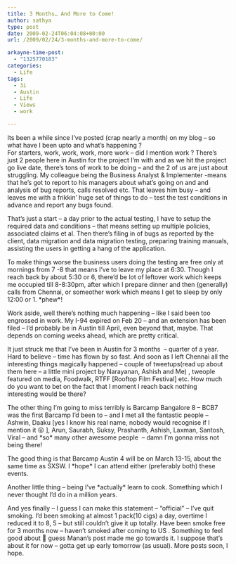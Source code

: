 ```yaml
---
title: 3 Months… And More to Come!
author: sathya
type: post
date: 2009-02-24T06:04:08+00:00
url: /2009/02/24/3-months-and-more-to-come/

arkayne-time-post:
  - "1325770183"
categories:
  - Life
tags:
  - 3i
  - Austin
  - Life
  - Views
  - work

---
```

Its been a while since I&#8217;ve posted (crap nearly a month) on my blog &#8211; so what have I been upto and what&#8217;s happening ?  
For starters, work, work, work, more work &#8211; did I mention work ? There&#8217;s just 2 people here in Austin for the project I&#8217;m with and as we hit the project go live date, there&#8217;s tons of work to be doing &#8211; and the 2 of us are just about struggling. My colleague being the Business Analyst & Implementer -means that he&#8217;s got to report to his managers about what&#8217;s going on and and analysis of bug reports, calls resolved etc. That leaves him busy &#8211; and leaves me with a frikkin&#8217; huge set of things to do &#8211; test the test conditions in advance and report any bugs found.

<!--more-->

That&#8217;s just a start &#8211; a day prior to the actual testing, I have to setup the required data and conditions &#8211; that means setting up multiple policies, associated claims et al. Then there&#8217;s filing in of bugs as reported by the client, data migration and data migration testing, preparing training manuals, assisting the users in getting a hang of the application.

To make things worse the business users doing the testing are free only at mornings from 7 -8 that means I&#8217;ve to leave my place at 6:30. Though I reach back by about 5:30 or 6, there&#8217;d be lot of leftover work which keeps me occupied till 8-8:30pm, after which I prepare dinner and then (generally) calls from Chennai, or someother work which means I get to sleep by only 12:00 or 1. \*phew\*!

Work aside, well there&#8217;s nothing much happening &#8211; like I said been too engrossed in work. My I-94 expired on Feb 20 &#8211; and an extension has been filed &#8211; I&#8217;d probably be in Austin till April, even beyond that, maybe. That depends on coming weeks ahead, which are pretty critical.

It just struck me that I&#8217;ve been in Austin for 3 months  &#8211; quarter of a year. Hard to believe &#8211; time has flown by so fast. And soon as I left Chennai all the interesting things magically happened &#8211; couple of tweetups(read up about them here &#8211; a little mini project by Narayanan, Ashish and Me) , tweople featured on media, Foodwalk, RTFF [Rooftop Film Festival] etc. How much do you want to bet on the fact that I moment I reach back nothing interesting would be there?

The other thing I&#8217;m going to miss terribly is Barcamp Bangalore 8 &#8211; BCB7 was the first Barcamp I&#8217;d been to &#8211; and I met all the fantastic people &#8211; Ashwin, Daaku [yes I know his real name, nobody would recognise if I mention it 😛 ], Arun, Saurabh, Suksy, Prashanth, Ashish, Laxman, Santosh, Viral &#8211; and \*so\* many other awesome people  &#8211; damn I&#8217;m gonna miss not being there!

The good thing is that Barcamp Austin 4 will be on March 13-15, about the same time as SXSW. I \*hope\* I can attend either (preferably both) these events.

Another little thing &#8211; being I&#8217;ve \*actually\* learn to cook. Something which I never thought I&#8217;d do in a million years.

And yes finally &#8211; I guess I can make this statement &#8211; &#8220;official&#8221; &#8211; I&#8217;ve quit smoking. I&#8217;d been smoking at almost 1 pack(10 cigs) a day, overtime I reduced it to 8, 5 &#8211; but still couldn&#8217;t give it up totally. Have been smoke free for 3 months now &#8211; haven&#8217;t smoked after coming to US . Something to feel good about 🙂 guess Manan&#8217;s post made me go towards it. I suppose that&#8217;s about it for now &#8211; gotta get up early tomorrow (as usual). More posts soon, I hope.
